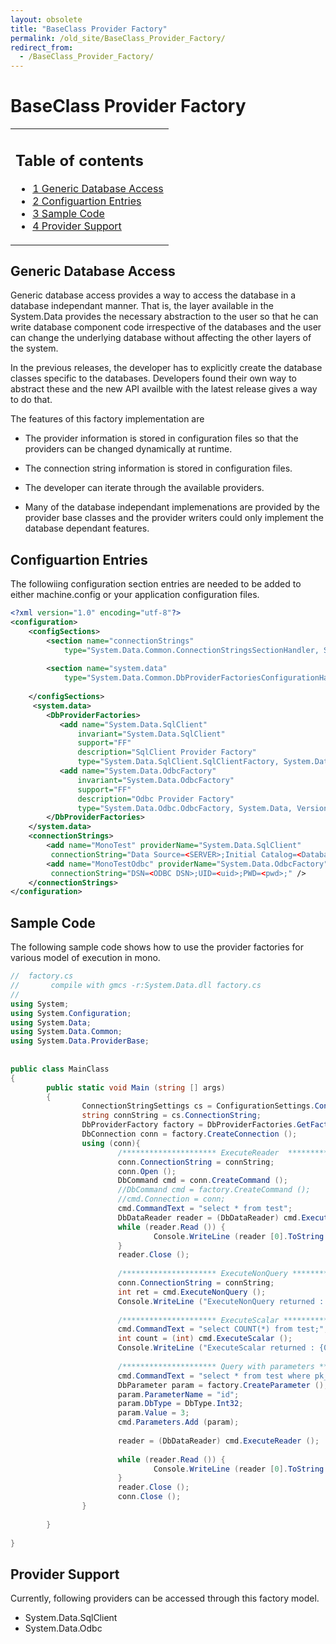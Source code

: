 ```yaml
---
layout: obsolete
title: "BaseClass Provider Factory"
permalink: /old_site/BaseClass_Provider_Factory/
redirect_from:
  - /BaseClass_Provider_Factory/
---
```


BaseClass Provider Factory
==========================

<table>
<col width="100%" />
<tbody>
<tr class="odd">
<td align="left"><h2>Table of contents</h2>
<ul>
<li><a href="#Generic_Database_Access">1 Generic Database Access</a></li>
<li><a href="#Configuartion_Entries">2 Configuartion Entries</a></li>
<li><a href="#Sample_Code">3 Sample Code</a></li>
<li><a href="#Provider_Support">4 Provider Support</a></li>
</ul></td>
</tr>
</tbody>
</table>

Generic Database Access
-----------------------

Generic database access provides a way to access the database in a database independant manner. That is, the layer available in the System.Data provides the necessary abstraction to the user so that he can write database component code irrespective of the databases and the user can change the underlying database without affecting the other layers of the system.

In the previous releases, the developer has to explicitly create the database classes specific to the databases. Developers found their own way to abstract these and the new API availble with the latest release gives a way to do that.

The features of this factory implementation are

-   The provider information is stored in configuration files so that the providers can be changed dynamically at runtime.

-   The connection string information is stored in configuration files.

-   The developer can iterate through the available providers.

-   Many of the database independant implemenations are provided by the provider base classes and the provider writers could only implement the database dependant features.

Configuartion Entries
---------------------

The followiing configuration section entries are needed to be added to either machine.config or your application configuration files.

``` xml
<?xml version="1.0" encoding="utf-8"?>
<configuration>
    <configSections>
        <section name="connectionStrings"
            type="System.Data.Common.ConnectionStringsSectionHandler, System, Version=2.0, Culture=neutral"/>    
 
        <section name="system.data"
            type="System.Data.Common.DbProviderFactoriesConfigurationHandler, System, Version=2.0, Culture=neutral"/>    
 
    </configSections>
     <system.data>
        <DbProviderFactories>
           <add name="System.Data.SqlClient"         
               invariant="System.Data.SqlClient"         
               support="FF" 
               description="SqlClient Provider Factory"      
               type="System.Data.SqlClient.SqlClientFactory, System.Data, Version=2.0.3600.0, Culture=neutral"/>
           <add name="System.Data.OdbcFactory"         
               invariant="System.Data.OdbcFactory"         
               support="FF" 
               description="Odbc Provider Factory"      
               type="System.Data.Odbc.OdbcFactory, System.Data, Version=2.0.3600.0, Culture=neutral"/>
        </DbProviderFactories>
    </system.data>
    <connectionStrings>
        <add name="MonoTest" providerName="System.Data.SqlClient" 
         connectionString="Data Source=<SERVER>;Initial Catalog=<Database>;User Id=<uid>;Password=<pwd>;" />
        <add name="MonoTestOdbc" providerName="System.Data.OdbcFactory" 
         connectionString="DSN=<ODBC DSN>;UID=<uid>;PWD=<pwd>;" />
    </connectionStrings>
</configuration>
```

Sample Code
-----------

The following sample code shows how to use the provider factories for various model of execution in mono.

``` csharp
//  factory.cs
//       compile with gmcs -r:System.Data.dll factory.cs
//
using System;
using System.Configuration;
using System.Data;
using System.Data.Common;
using System.Data.ProviderBase;
 
 
public class MainClass
{
        public static void Main (string [] args)
        {
                ConnectionStringSettings cs = ConfigurationSettings.ConnectionStrings ["MonoTest"];
                string connString = cs.ConnectionString;
                DbProviderFactory factory = DbProviderFactories.GetFactory (cs.ProviderName);
                DbConnection conn = factory.CreateConnection ();
                using (conn){
                        /********************* ExecuteReader  ***************************/
                        conn.ConnectionString = connString;
                        conn.Open ();
                        DbCommand cmd = conn.CreateCommand ();
                        //DbCommand cmd = factory.CreateCommand ();
                        //cmd.Connection = conn;
                        cmd.CommandText = "select * from test";
                        DbDataReader reader = (DbDataReader) cmd.ExecuteReader ();
                        while (reader.Read ()) {
                                Console.WriteLine (reader [0].ToString ());
                        }
                        reader.Close ();
 
                        /********************* ExecuteNonQuery ***************************/
                        conn.ConnectionString = connString;
                        int ret = cmd.ExecuteNonQuery ();
                        Console.WriteLine ("ExecuteNonQuery returned : {0}", ret);
 
                        /********************* ExecuteScalar *****************************/
                        cmd.CommandText = "select COUNT(*) from test;";
                        int count = (int) cmd.ExecuteScalar ();
                        Console.WriteLine ("ExecuteScalar returned : {0}", count);
 
                        /********************* Query with parameters ********************/
                        cmd.CommandText = "select * from test where pk_tint > ?";
                        DbParameter param = factory.CreateParameter ();
                        param.ParameterName = "id";
                        param.DbType = DbType.Int32;
                        param.Value = 3;
                        cmd.Parameters.Add (param);
 
                        reader = (DbDataReader) cmd.ExecuteReader ();
 
                        while (reader.Read ()) {
                                Console.WriteLine (reader [0].ToString ());
                        }
                        reader.Close ();
                        conn.Close ();
                }
 
        }
 
}
```

Provider Support
----------------

Currently, following providers can be accessed through this factory model.

-   System.Data.SqlClient
-   System.Data.Odbc


